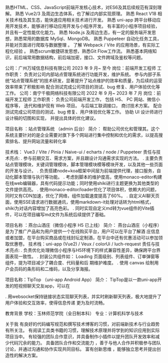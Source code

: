 熟悉HTML、CSS、JavaScript前端开发核心技术，对ES6及其后续规范有深刻理解。
熟悉 Vue2/3 及周边生态体系，也了解过内部实现原理。
熟悉 React V18  相关技术栈及其生态，能快速应用相关技术进行开发。
熟悉 uni-app 跨平台移动应用开发技术，能够进行移动应用开发与小程序开发。
有丰富的小程序项目经验，并且有一定性能优化能力。
熟悉 Node.js 及周边生态，有一定的服务端开发思想，熟悉常用的数据库 MySql、MongoDB。
熟悉 Puppeteer 自动化任务工具，并能对页面进行爬取与数据整理 。
了解 Webpack / Vite 的应用场景，有实际工程化经验 。
熟悉scrum敏捷研发思想，熟悉Git Flow工作流。
熟悉基本⽹络知识，前后端常⽤数据结构，前后端加密，接⼝、⽂件跨域及鉴权等问题。


公司：广州万域信息科技有限公司   2023 年 9 月~ 至今
岗位：前端开发工程师
工作职责：
    负责对公司内部站点管理系统进行功能开发，维护系统。
    参与内部子系统“站点管理系统”的技术研发，显著提升了站点维护的效率和质量，为后续的运营效率带来了积极影响
    配合测试完成公司项目的测试、bug 修复、用户体验优化等工作。
公司：南宁千极网络科技有限公司   2022 年 9 月~ 2023 年 7 月
岗位：前端开发工程师
工作职责：
    负责公司前端开发工作， 包括 H5、 PC 网站、微信小程序等， 迭代和维护现有 Web 项目。
    与后端工联调接口， 商讨技术方案。
    配合测试完成公司项目的测试、bug 修复、用户体验优化等工作。
    协助 UI 设计师进行设计稿的切图和实现， 并提出具体的优化建议。

项目名称 ：站点管理系统 （admin 后台） 
简介： 帮助公司优化和管理其。这个系统主要针对的是企业需要对旗下多个网站进行集中控制和优化的需求，以提高搜索排名、提升网站流量和转化率

技术栈： Vue3 / Vite / Pinia / Naive-ui / echarts / node / Puppeteer
责任与技术亮点:
. 参与前期交互、需求方案，并且跟设计沟通需求实现的方法。
. 主要负责站点管理模块，关键词管理模块，脚本管理模块模等模块开发，以及其他一些页面的开发与设计。
. 负责搭建node+koa框架中间层为前端提供代理，接口服务，自动化脚本管理与执行等功能。
. 考虑到脚本的维护度高，使用monaco-editor构建在线web编辑器，具有代码提示功能；同时使用shiki进行主题更换为其他类型的文件提供高亮。
. 使用monaco-editor/loader优化了项目体积，依赖大的问题，同时又有CDN加速，优化了网络，组件加载速度提高了60%。
. 自定义AI聊天页面，使用SSE请求进行数据通讯，使用markdown-it处理对话转为html格式，shiki为对话内容增加了高亮色彩。
. 同时实现自定义md转为vue组件的Vite插件，可以在项目编写md文件为系统后续提供了基础。



项目名称 ：燕台山酒庄（微信小程序 H5 已上线） 
简介： 燕台山酒庄（小程序）是为了推广产品和为用户提供一个在线购买平台，用户可以在平台了解酒 
庄信息或者加盟，在平台购买商品或在线封坛定制酒，在平台中还有优惠活动可以参加领取优惠卷。
技术栈：uni-app (Vue2) / Veux / colorUi  / luch-request
责任与技术亮点:
. 负责优化处理微信小程序与H5环境下的样式兼容性差异，确保跨平台界面表现一致性。
. 封装公共组件如： Loading 页面级别、列表组件、订单弹窗等组件，提为项目减少了耦合度、代码量和后 期维护难度。
. 使用 canvas 绘制用户会员码的条形码和二维码，以及分享海报。


项目名称：TipTop （uni-app Android App）
简介： TipTop是以一款uni-app开发的短视频聊天交友app，可以在
    
. 用websocket保持链接状态实现聊天列表，并实时刷新聊天列表，极大地提升了用户体验和交互效率，使得信息传递
更为及时流畅。

教育背景
学校：玉林师范学院（全日制本科）             专业：计算机科学与技术

关于我
    有良好的代码编写规范和撰写技术博客的习惯，对前端新技术与行业趋势有所关注。
    有阅读工具类书籍的习惯，理解技术原理并将学到的知识应用到实际项目当中。
    有较强的团队合作意识，并具备制作小插件以提升团队开发效率和减少代码冗余的能力。
    具备团队合作和交流能力 ，善于与他人合作并积极参与团队讨论，并通过沟通和协作实现共同目标。
    富有创新思维 ，能够独立思考并提出创造性的解决方案。
